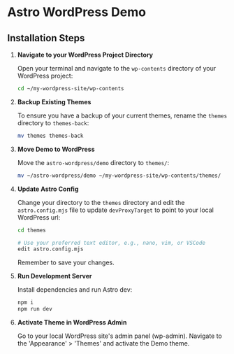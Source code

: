 # Astro WordPress Demo

## Installation Steps

1. **Navigate to your WordPress Project Directory**

   Open your terminal and navigate to the `wp-contents` directory of your WordPress project:

   ```bash
   cd ~/my-wordpress-site/wp-contents
   ```

2. **Backup Existing Themes**

   To ensure you have a backup of your current themes, rename the `themes` directory to `themes-back`:

   ```bash
   mv themes themes-back
   ```

3. **Move Demo to WordPress**

   Move the `astro-wordpress/demo` directory to `themes/`:

   ```bash
   mv ~/astro-wordpress/demo ~/my-wordpress-site/wp-contents/themes/
   ```

4. **Update Astro Config**

   Change your directory to the `themes` directory and edit the `astro.config.mjs` file to update `devProxyTarget` to point to your local WordPress url:

   ```bash
   cd themes

   # Use your preferred text editor, e.g., nano, vim, or VSCode
   edit astro.config.mjs
   ```

   Remember to save your changes.

5. **Run Development Server**

   Install dependencies and run Astro dev:

   ```bash
   npm i
   npm run dev
   ```

6. **Activate Theme in WordPress Admin**

   Go to your local WordPress site's admin panel (wp-admin). Navigate to the 'Appearance' > 'Themes' and activate the Demo theme.

